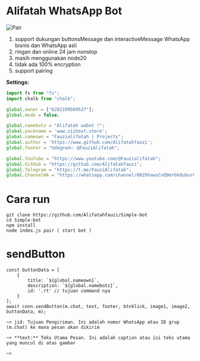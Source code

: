 # Alifatah WhatsApp Bot

![Pair](https://files.catbox.moe/0lvfdg.jpg)

1. support dukungan buttonsMessage dan interactiveMessage WhatsApp bisnis dan WhatsApp asli
2. ringan dan online 24 jam nonstop 
3. masih menggunakan node20
4. tidak ada 100% encryption
5. support pairing

**Settings:**
```config.js
import fs from "fs";
import chalk from "chalk";

global.owner = ["6282199509537"];
global.mode = false;

global.namebotz = "Alifatah wabot !";
global.packname = 'www.ziihost.store';
global.nameown = "Fauzialifatah | Projects";
global.author = 'https://www.github.com/Alifatahfauzi';
global.footer = "𝗍𝖾𝗅𝖾𝗀𝗋𝖺𝗆: @FauziAlifatah";

global.YouTube = "https://www.youtube.com/@Fauzialifatah";
global.GitHub = "https://github.com/Alifatahfauzi";
global.Telegram = "https://t.me/FauziAlifatah";
global.ChannelWA = "https://whatsapp.com/channel/0029VawsCnQ9mrGkOuburC1z";
```

# Cara run
```
git clone https://github.com/Alifatahfauzi/Simple-bot
cd Simple-bot
npm install
node index.js pair ( start bot )
```

# sendButton 
```
const buttonData = [
    {
        title: `${global.nameown}`,
        description: `${global.namebotz}`, 
        id: '.rt' // tujuan command nya
    }
];
await conn.sendButton(m.chat, text, footer, btnklick, image1, image2, buttonData, m);

~> jid: Tujuan Pengiriman. Ini adalah nomor WhatsApp atau ID grup (m.chat) ke mana pesan akan dikirim

~> **text:** Teks Utama Pesan. Ini adalah caption atau isi teks utama yang muncul di atas gambar

~> 
```

